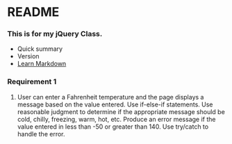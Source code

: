 # README #



### This is for my jQuery Class. ###

* Quick summary
* Version
* [Learn Markdown](https://bitbucket.org/tutorials/markdowndemo)

### Requirement 1 ###

1. User can enter a Fahrenheit temperature and the page displays a message
based on the value entered. Use if-else-if statements. Use reasonable
judgment to determine if the appropriate message should be cold, chilly,
freezing, warm, hot, etc. Produce an error message if the value entered in
less than -50 or greater than 140. Use try/catch to handle the error.
